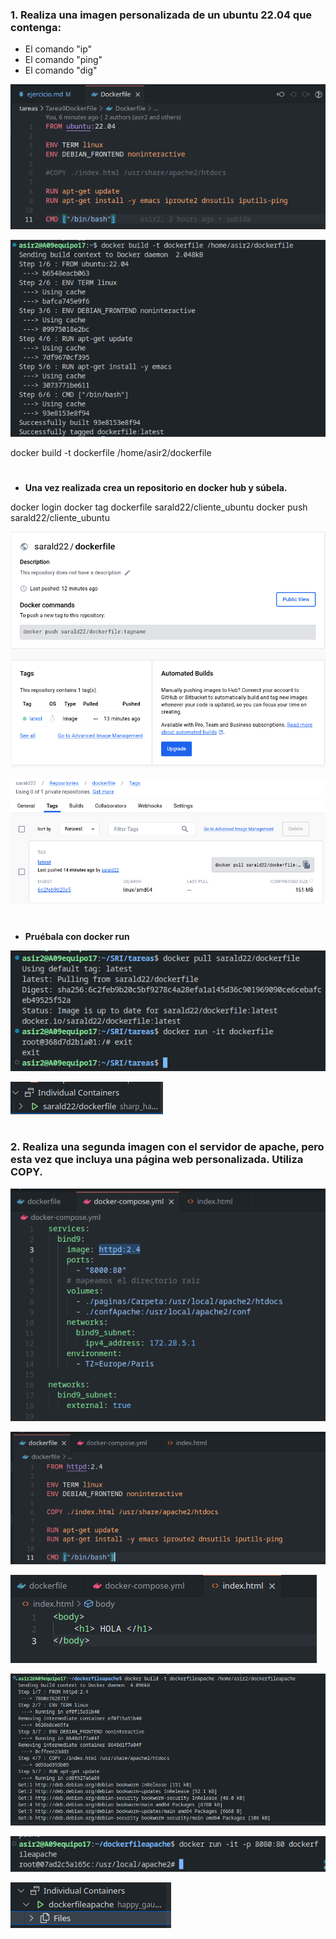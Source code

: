 

### 1. Realiza una imagen personalizada de un ubuntu 22.04 que contenga:
- El comando "ip"
- El comando "ping"
- El comando "dig"

![dockerfile](https://github.com/sarald22/SRI/blob/main/tareas/Tarea9DockerFile/imagenes/dockerfile.png)

![dockerfilecreandose](https://github.com/sarald22/SRI/blob/main/tareas/Tarea9DockerFile/imagenes/dockerfilecreandose.png)

docker build -t dockerfile /home/asir2/dockerfile


#

- **Una vez realizada crea un repositorio en docker hub y súbela.**

docker login
docker tag dockerfile sarald22/cliente_ubuntu
docker push sarald22/cliente_ubuntu


![dockerhub](https://github.com/sarald22/SRI/blob/main/tareas/Tarea9DockerFile/imagenes/dockerhub.png)

![dockerhub2](https://github.com/sarald22/SRI/blob/main/tareas/Tarea9DockerFile/imagenes/dockerhub2.png)



#
- **Pruébala con docker run**

![dockerrun](https://github.com/sarald22/SRI/blob/main/tareas/Tarea9DockerFile/imagenes/dockerrun.png)

![contenedor](https://github.com/sarald22/SRI/blob/main/tareas/Tarea9DockerFile/imagenes/contenedor.png)


#
#
### 2. Realiza una segunda imagen con el servidor de apache, pero esta vez que incluya una página web personalizada. Utiliza COPY.

![docker](https://github.com/sarald22/SRI/blob/main/tareas/Tarea9DockerFile/imagenes/docker.png)

![dockerapache](https://github.com/sarald22/SRI/blob/main/tareas/Tarea9DockerFile/imagenes/dockerapache.png)

![html](https://github.com/sarald22/SRI/blob/main/tareas/Tarea9DockerFile/imagenes/html.png)

![imagenapache](https://github.com/sarald22/SRI/blob/main/tareas/Tarea9DockerFile/imagenes/imagenapache.png)

![dockerrunapache](https://github.com/sarald22/SRI/blob/main/tareas/Tarea9DockerFile/imagenes/dockerrunapache.png)

![contenedorapache](https://github.com/sarald22/SRI/blob/main/tareas/Tarea9DockerFile/imagenes/contenedorapache.png)


